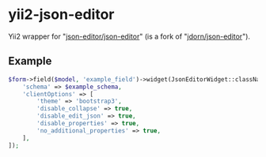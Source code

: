 # yii2-json-editor

Yii2 wrapper for "[json-editor/json-editor](https://github.com/json-editor/json-editor)" (is a fork of "[jdorn/json-editor](https://github.com/jdorn/json-editor)").

## Example

```php
$form->field($model, 'example_field')->widget(JsonEditorWidget::className(), [
    'schema' => $example_schema,
    'clientOptions' => [
        'theme' => 'bootstrap3',
        'disable_collapse' => true,
        'disable_edit_json' => true,
        'disable_properties' => true,
        'no_additional_properties' => true,
    ],
]);
```
